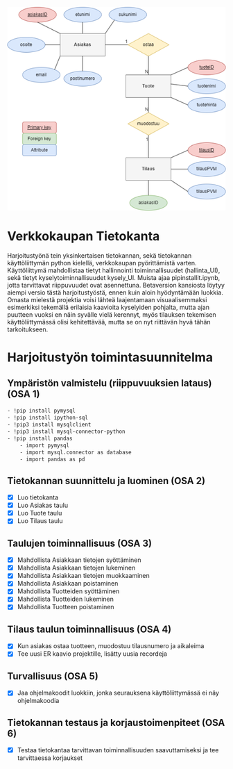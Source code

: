 ![ER-kaavio](ER-kaavio_Tietokantaprojekti.drawio.png)
# Verkkokaupan Tietokanta
Harjoitustyönä tein yksinkertaisen tietokannan, sekä tietokannan käyttöliittymän python kielellä, verkkokaupan pyörittämistä varten. Käyttöliittymä mahdollistaa tietyt hallinnointi toiminnallisuudet (hallinta_UI), sekä tietyt kyselytoiminnallisuudet kysely_UI. Muista ajaa pipinstallit.ipynb, jotta tarvittavat riippuvuudet ovat asennettuna. Betaversion kansiosta löytyy aiempi versio tästä harjoitustyöstä, ennen kuin aloin hyödyntämään luokkia. Omasta mielestä projektia voisi lähteä laajentamaan visuaalisemmaksi esimerkiksi tekemällä erilaisia kaavioita kyselyiden pohjalta, mutta ajan puutteen vuoksi en näin syvälle vielä kerennyt, myös tilauksen tekemisen käyttöliittymässä olisi kehitettävää, mutta se on nyt riittävän hyvä tähän tarkoitukseen. 
# Harjoitustyön toimintasuunnitelma
## Ympäristön valmistelu (riippuvuuksien lataus) (OSA 1) 
    - !pip install pymysql
    - !pip install ipython-sql
    - !pip3 install mysqlclient
    - !pip3 install mysql-connector-python
    - !pip install pandas
        - import pymysql
        - import mysql.connector as database
        - import pandas as pd
## Tietokannan suunnittelu ja luominen (OSA 2)
- [x] Luo tietokanta
- [x] Luo Asiakas taulu
- [x] Luo Tuote taulu
- [x] Luo Tilaus taulu
## Taulujen toiminnallisuus (OSA 3) 
- [x] Mahdollista Asiakkaan tietojen syöttäminen
- [x] Mahdollista Asiakkaan tietojen lukeminen
- [x] Mahdollista Asiakkaan tietojen muokkaaminen
- [x] Mahdollista Asiakkaan poistaminen
- [x] Mahdollista Tuotteiden syöttäminen
- [x] Mahdollista Tuotteiden lukeminen
- [x] Mahdollista Tuotteen poistaminen
## Tilaus taulun toiminnallisuus (OSA 4) 
- [x] Kun asiakas ostaa tuotteen, muodostuu tilausnumero ja aikaleima
- [x] Tee uusi ER kaavio projektille, lisätty uusia recordeja
## Turvallisuus (OSA 5)
- [x] Jaa ohjelmakoodit luokkiin, jonka seurauksena käyttöliittymässä ei näy ohjelmakoodia
## Tietokannan testaus ja korjaustoimenpiteet (OSA 6) 
- [x] Testaa tietokantaa tarvittavan toiminnallisuuden saavuttamiseksi ja tee tarvittaessa korjaukset
